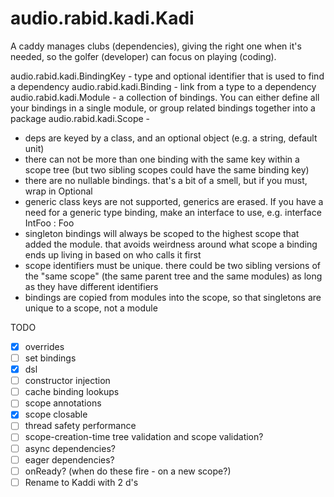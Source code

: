 
# audio.rabid.kadi.Kadi

A caddy manages clubs (dependencies), giving the right one when it's needed, so the golfer (developer)
can focus on playing (coding).

audio.rabid.kadi.BindingKey - type and optional identifier that is used to find a dependency 
audio.rabid.kadi.Binding - link from a type to a dependency
audio.rabid.kadi.Module - a collection of bindings. You can either define all your bindings in a single module, or
    group related bindings together into a package
audio.rabid.kadi.Scope -


- deps are keyed by a class, and an optional object (e.g. a string, default unit)
- there can not be more than one binding with the same key within a scope tree (but two
    sibling scopes could have the same binding key)
- there are no nullable bindings. that's a bit of a smell, but if you must, wrap in Optional
- generic class keys are not supported, generics are erased. If you have a need for a generic type
    binding, make an interface to use, e.g. interface IntFoo : Foo<Int>
- singleton bindings will always be scoped to the highest scope that added the module. that avoids
    weirdness around what scope a binding ends up living in based on who calls it first
- scope identifiers must be unique. there could be two sibling versions of the "same scope"
    (the same parent tree and the same modules) as long as they have different identifiers
- bindings are copied from modules into the scope, so that singletons are unique to a scope, not a module

TODO

- [x] overrides
- [ ] set bindings
- [x] dsl
- [ ] constructor injection
- [ ] cache binding lookups
- [ ] scope annotations
- [x] scope closable
- [ ] thread safety performance
- [ ] scope-creation-time tree validation and scope validation?
- [ ] async dependencies?
- [ ] eager dependencies?
- [ ] onReady? (when do these fire - on a new scope?)
- [ ] Rename to Kaddi with 2 d's